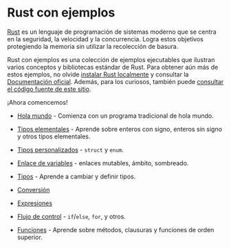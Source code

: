 # Rust con ejemplos

[Rust][rust] es un lenguaje de programación de sistemas moderno que se centra
en la seguridad, la velocidad y la concurrencia. Logra estos objetivos
protegiendo la memoria sin utilizar la recolección de basura.

Rust con ejemplos es una colección de ejemplos ejecutables que ilustran varios
conceptos y bibliotecas estándar de Rust. Para obtener aún más de estos
ejemplos, no olvide [instalar Rust localmente][install] y consultar la
[Documentación oficial][std]. Además, para los curiosos, también puede
[consultar el código fuente de este sitio][home].

¡Ahora comencemos!

- [Hola mundo](hello.md) - Comienza con un programa tradicional de hola mundo.

- [Tipos elementales](primitives.md) - Aprende sobre enteros con signo, enteros
  sin signo y otros tipos elementales.

- [Tipos personalizados](custom_types.md) - `struct` y `enum`.

- [Enlace de variables](variable_bindings.md) - enlaces mutables, ámbito, sombreado.

- [Tipos](types.md) - Aprende a cambiar y definir tipos.

- [Conversión](conversion.md)

- [Expresiones](expression.md)

- [Flujo de control](flow_control.md) - `if`/`else`, `for`, y otros.

- [Funciones](fn.md) - Aprende sobre métodos, clausuras y funciones de orden superior.

[rust]: https://www.rust-lang.org/es/
[install]: https://www.rust-lang.org/es/tools/install
[std]: https://doc.rust-lang.org/std/
[home]: https://github.com/nnrcschmdt/rust-con-ejemplos

